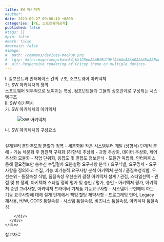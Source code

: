 ```yaml
---
title: SW 아키텍처
#author: 
date: 2023-09-27 00:00:10 +0800
categories: [PE, 소프트웨어공학]
published: false
#tags: []
#pin: false
#math: false
#mermaid: false
#image:
#  path: /commons/devices-mockup.png
#  lqip: data:image/webp;base64,UklGRpoAAABXRUJQVlA4WAoAAAAQAAAADwAABwAAQUxQSDIAAAARL0AmbZurmr57yyIiqE8oiG0bejIYEQTgqiDA9vqnsUSI6H+oAERp2HZ65qP/VIAWAFZQOCBCAAAA8AEAnQEqEAAIAAVAfCWkAALp8sF8rgRgAP7o9FDvMCkMde9PK7euH5M1m6VWoDXf2FkP3BqV0ZYbO6NA/VFIAAAA
#  alt: Responsive rendering of Chirpy theme on multiple devices.
---
```


<div class="post-wrap">
  <div class="para">
    <div class="para-title">
      I. 컴포넌트와 인터페이스 간의 구조, 소프트웨어 아키텍처
    </div>
    <div class="para-cntnt">
      <div class="para">
        <div class="para-title">
          가. SW 아키텍처의 정의
        </div>
        <div class="para-cntnt">
            소프트웨어 외부적으로 보여지는 특성, 컴포넌트들과 그들의 상호관계로 구성되는 시스템구조
        </div>
      </div>
    </div>
  </div>
  
  <div class="para">
    <div class="para-title">
      II. SW 아키텍처
    </div>
    <div class="para-cntnt">
      <div class="para">
        <div class="para-title">
          가. SW 아키텍처의 아키텍처
        </div>
        <div class="para-cntnt">
          <figure class="post-figure">
            <img src="/assets/img/posts/SW-아키텍처.png" alt="SW 아키텍처">
<!--            <figcaption>Source: Unveiling the Metaverse: Exploring Emerging Trends, Multifaceted Perspectives, and Future Challenges</figcaption>-->
          </figure>
        </div>
      </div>
      <div class="para">
        <div class="para-title">
          나. SW 아키텍처의 구성요소
        </div>
        <div class="para-cntnt">
          <table class="post-table">
          </table>
          설계원리 분단추모정
  분할과 정복 - 세분화된 작은 시스템부터 개발 (상향식)
  단계적 분해 - 기능 세분화 후 점진적 구체화 (하향식)
  추상화 - 과정 추상화, 데이터 추상화, 제어 추상화
  모듈화 - 작업 단위화, 응집도 및 결합도
  정보은닉 - 모듈간 독립화, 인터페이스 통해 필요정보만 송수신
수립절차 요분설평
  요구사항 분석 / 요구식별, 요구명세 - 요구사항을 정의하고 수집, 기능 비기능적 요구사항 분석
  아키텍처 분석 / 품질속성식별, 우선순위 - 품질속성 식별, 품질속성 우선순위 결정
  아키텍처 설계 / 관점, 스타일선택 - 관점 및 뷰 정의, 아키텍처 스타일 정의
  평가 및 승인 / 평가, 승인 - 아키텍처 평가, 아키텍처 승인
고려사항, 아키텍처 드라이버 기제품
  기능요구사항 - 시스템이 구현해야 하는 기능 요구사항에 대해 설계 단계에서 책임 할당
  제약사항 - 프로그래밍 언어, Legacy 재사용, H/W, COTS
  품질속성 - 시스템 품질속성, 비즈니스 품질속성, 아키텍처 품질속성

        </div>
      </div>
    </div>
  </div>

  <div class="refr-wrap">
    <div class="refr-title">
        참고자료
    </div>
    <ol class="refr-list">
    <!--    <li>(나현식, 최대선) <a target="_blank" href="https://scienceon.kisti.re.kr/commons/util/originalView.do?cn=JAKO202225948430499&oCn=JAKO202225948430499&dbt=JAKO&journal=NJOU00291864">메타버스 보안 위협 요소 및 대응 방안 검토</a></li>-->
    <!--    <li>(M. Uddin, S. Manickam, H. Ullah, M. Obaidat and A. Dandoush) <a target="_blank" href="https://ieeexplore.ieee.org/abstract/document/10138386">Unveiling the Metaverse: Exploring Emerging Trends, Multifaceted Perspectives, and Future Challenges</a></li>-->
    </ol>
  </div>
</div>
